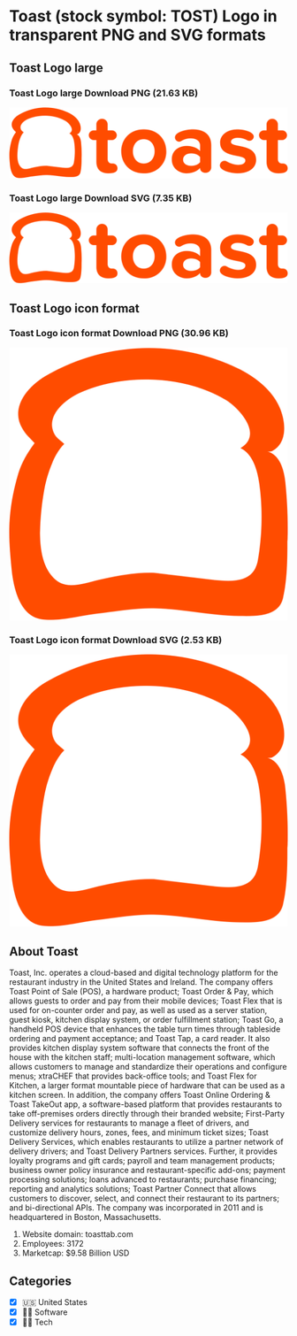 # Toast (stock symbol: TOST) Logo in transparent PNG and SVG formats

## Toast Logo large

### Toast Logo large Download PNG (21.63 KB)

![Toast Logo large Download PNG (21.63 KB)](/img/orig/TOST_BIG-732cf225.png)

### Toast Logo large Download SVG (7.35 KB)

![Toast Logo large Download SVG (7.35 KB)](/img/orig/TOST_BIG-f9b56473.svg)

## Toast Logo icon format

### Toast Logo icon format Download PNG (30.96 KB)

![Toast Logo icon format Download PNG (30.96 KB)](/img/orig/TOST-7d2110c1.png)

### Toast Logo icon format Download SVG (2.53 KB)

![Toast Logo icon format Download SVG (2.53 KB)](/img/orig/TOST-00dda705.svg)

## About Toast

Toast, Inc. operates a cloud-based and digital technology platform for the restaurant industry in the United States and Ireland. The company offers Toast Point of Sale (POS), a hardware product; Toast Order & Pay, which allows guests to order and pay from their mobile devices; Toast Flex that is used for on-counter order and pay, as well as used as a server station, guest kiosk, kitchen display system, or order fulfillment station; Toast Go, a handheld POS device that enhances the table turn times through tableside ordering and payment acceptance; and Toast Tap, a card reader. It also provides kitchen display system software that connects the front of the house with the kitchen staff; multi-location management software, which allows customers to manage and standardize their operations and configure menus; xtraCHEF that provides back-office tools; and Toast Flex for Kitchen, a larger format mountable piece of hardware that can be used as a kitchen screen. In addition, the company offers Toast Online Ordering & Toast TakeOut app, a software-based platform that provides restaurants to take off-premises orders directly through their branded website; First-Party Delivery services for restaurants to manage a fleet of drivers, and customize delivery hours, zones, fees, and minimum ticket sizes; Toast Delivery Services, which enables restaurants to utilize a partner network of delivery drivers; and Toast Delivery Partners services. Further, it provides loyalty programs and gift cards; payroll and team management products; business owner policy insurance and restaurant-specific add-ons; payment processing solutions; loans advanced to restaurants; purchase financing; reporting and analytics solutions; Toast Partner Connect that allows customers to discover, select, and connect their restaurant to its partners; and bi-directional APIs. The company was incorporated in 2011 and is headquartered in Boston, Massachusetts.

1. Website domain: toasttab.com
2. Employees: 3172
3. Marketcap: $9.58 Billion USD


## Categories
- [x] 🇺🇸 United States
- [x] 👨‍💻 Software
- [x] 👩‍💻 Tech
